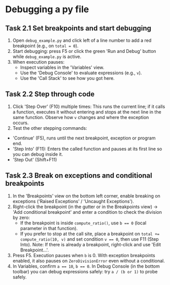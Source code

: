 # Debugging a py file

## Task 2.1 Set breakpoints and start debugging

1. Open `debug_example.py` and click left of a line number to add a red breakpoint (e.g., on `total = 0`).
2. Start debugging: press F5 or click the green 'Run and Debug' button while `debug_example.py` is active.
3. When execution pauses:
   - Inspect variables in the 'Variables' view.
   - Use the 'Debug Console' to evaluate expressions (e.g., `v`).
   - Use the 'Call Stack' to see how you got here.

## Task 2.2 Step through code

1. Click 'Step Over' (F10) multiple times: This runs the current line; if it calls a function, executes it without entering and stops at the next line in the same function. Observe how `v` changes and where the exception occurs.
2. Test the other stepping commands:
  - 'Continue' (F5), runs until the next breakpoint, exception or program end.
  - 'Step Into' (F11): Enters the called function and pauses at its first line so you can debug inside it.
  - 'Step Out' (Shift+F11)

## Task 2.3 Break on exceptions and conditional breakpoints

1. In the 'Breakpoints' view on the bottom left corner, enable breaking on exceptions ('Raised Exceptions' / 'Uncaught Exceptions').
2. Right-click the breakpoint (in the gutter or in the Breakpoints view) → 'Add conditional breakpoint' and enter a condition to check the division by zero:
    - If the breakpoint is inside `compute_ratio()`, use `b == 0` (local parameter in that function).
    - If you prefer to stop at the call site, place a breakpoint on `total += compute_ratio(10, v)` and set condition `v == 0`, then use F11 (Step Into).
  Note: If there is already a breakpoint, right-click and use 'Edit Breakpoint...'.
3. Press F5. Execution pauses when `b` is 0. With exception breakpoints enabled, it also pauses on `ZeroDivisionError` even without a conditional.
4. In Variables, confirm `a == 10`, `b == 0`. In Debug Console (in the bottom toolbar) you can debug expressions safely: try `a / (b or 1)` to probe safely.